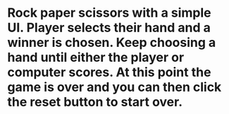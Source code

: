 # Rock paper scissors with a simple UI. Player selects their hand and a winner is chosen. Keep choosing a hand until either the player or computer scores. At this point the game is over and you can then click the reset button to start over.
